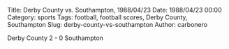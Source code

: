 Title: Derby County vs. Southampton, 1988/04/23
Date: 1988/04/23 00:00
Category: sports
Tags: football, football scores, Derby County, Southampton
Slug: derby-county-vs-southampton
Author: carbonero


Derby County 2 - 0 Southampton
